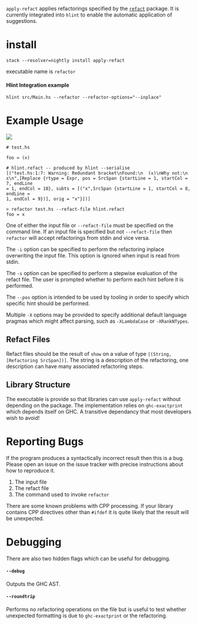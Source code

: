 `apply-refact` applies refactorings specified by the
[`refact`](https://hackage.haskell.org/package/refact) package. It is currently
integrated into `hlint` to enable the automatic application of suggestions.

# install

```shell
stack --resolver=nightly install apply-refact
```

executable name is `refactor`

#### Hlint Integration example

```shell
hlint src/Main.hs --refactor --refactor-options="--inplace"
```

# Example Usage

<img src="http://i.imgur.com/7YXoVft.gif">

```
# test.hs

foo = (x)

# hlint.refact -- produced by hlint --serialise
[("test.hs:1:7: Warning: Redundant bracket\nFound:\n  (x)\nWhy not:\n
x\n",[Replace {rtype = Expr, pos = SrcSpan {startLine = 1, startCol = 7, endLine
= 1, endCol = 10}, subts = [("x",SrcSpan {startLine = 1, startCol = 8, endLine =
1, endCol = 9})], orig = "x"}])]

> refactor test.hs --refact-file hlint.refact
foo = x
```

One of either the input file or `--refact-file` must be specified on the command
line. If an input file is specified but not `--refact-file` then `refactor` will
accept refactorings from stdin and vice versa.

The `-i` option can be specified to perform the refactoring inplace overwriting
the input file. This option is ignored when input is read from stdin.

The `-s` option can be specified to perform a stepwise evaluation of the refact
file. The user is prompted whether to perform each hint before it is performed.

The `--pos` option is intended to be used by tooling in order to specify which
specific hint should be performed.

Multiple `-X` options may be provided to specify additional default language pragmas which might affect parsing, such as `-XLambdaCase` or `-XRankNTypes`.

## Refact Files

Refact files should be the result of `show` on a value of type `[(String,
[Refactoring SrcSpan])]`. The string is a description of the refactoring, one
description can have many associated refactoring steps.


## Library Structure

The executable is provide so that libraries can use `apply-refact` without depending on the package.
The implementation relies on `ghc-exactprint` which depends itself on GHC. A
transitive dependancy that most developers wish to avoid!


# Reporting Bugs

If the program produces a syntactically incorrect result then this is a bug.
Please open an issue on the issue tracker with precise instructions about how to
reproduce it.

1. The input file
2. The refact file
3. The command used to invoke `refactor`

There are some known problems with CPP processing. If your library contains CPP
directives other than `#ifdef` it is quite likely that the result will be
unexpected.

# Debugging

There are also two hidden flags which can be useful for debugging.

#### `--debug`

Outputs the GHC AST.

#### `--roundtrip`

Performs no refactoring operations on the file but is useful to test whether
unexpected formatting is due to `ghc-exactprint` or the refactoring.

